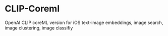 # CLIP-Coreml
OpenAI CLIP coreML version for iOS text-image embeddings, image search, image clustering, image classifiy
